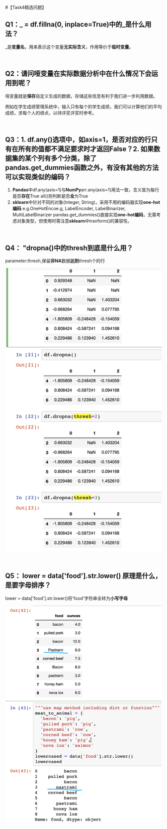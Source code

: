 #【Task4精选问题】

## Q1：_ = df.fillna(0, inplace=True)中的_是什么用法？
_是**变量名**，用来表示这个变量**无实际含义**，作用等价于**临时变量**。

<br/>

## Q2：请问哑变量在实际数据分析中在什么情况下会运用到呢？

哑变量就是**保存**自定义生成的数据，存储这些信息有利于我们进一步利用数据。

例如在学生成绩管理系统中，输入只有每个的学生成绩，我们可以计算他们的平均成绩，求每个人的绩点，以待评奖评奖时参考。

<br/>


## Q3：1. df.any()选项中，如axis=1，是否对应的行只有在所有的值都不满足要求时才返回False？2. 如果数据集的某个列有多个分类，除了pandas.get_dummies函数之外，有没有其他的方法可以实现类似的编码？

1. **Pandas**中df.any(axis=1)与**NumPy**arr.any(axis=1)用法一致，含义皆为每行是否**存在**True
all()则判断是否**全**为True
2. **sklearn**中针对不同的对象(Integer, String)，采用不用的编码器实现**one-hot编码**
e.g.OneHotEncoe.g, LabelEncoder, LabelBinarizer, MultiLabelBinarizer
pandas.get_dummies()直接实现**one-hot编码**，无需考虑对象类型，但使用时需注意**sklearn**中tranform()的兼容性。



<br/>

## Q4： "dropna()中的thresh到底是什么用？
parameter:thresh,保留**非NA**数据**达到**thresh个的行



![image-20190818001019432](res/imgs/task4_answers/image-20190818001019432.png)

<br/>

## Q5： lower = data['food'].str.lower() 原理是什么，是要字母排序？

lower = data['food'].str.lower()将'food'字符串全转为**小写字母**



![image-20190818001559621](res/imgs/task4_answers/image-20190818001559621.png)


